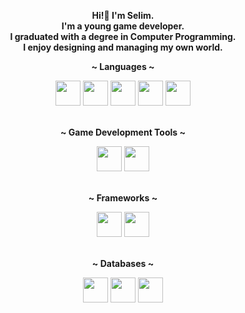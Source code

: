 <div align="center">
    <p><b>Hi!👋 I'm Selim.<br>I'm a young game developer.<br>I graduated with a degree in Computer Programming.<br>I enjoy designing and managing my own world.</b></p>
    <p><b>~ Languages ~</b></p>
    <div>
        <img src="https://cdn.jsdelivr.net/gh/devicons/devicon@latest/icons/c/c-original.svg" width="40" height="40"/>
        <img src="https://cdn.jsdelivr.net/gh/devicons/devicon@latest/icons/cplusplus/cplusplus-original.svg" width="40" height="40"/>
        <img src="https://cdn.jsdelivr.net/gh/devicons/devicon@latest/icons/csharp/csharp-original.svg" width="40" height="40"/>
        <img src="https://cdn.jsdelivr.net/gh/devicons/devicon@latest/icons/python/python-original.svg" width="40" height="40"/>
        <img src="https://cdn.jsdelivr.net/gh/devicons/devicon@latest/icons/java/java-original.svg" width="40" height="40"/>
    </div>
    <br>
    <p><b>~ Game Development Tools ~</b></p>
    <div>
        <img src="https://cdn.jsdelivr.net/gh/devicons/devicon@latest/icons/unity/unity-original.svg" width="40" height="40"/>
        <img src="https://cdn.jsdelivr.net/gh/devicons/devicon@latest/icons/blender/blender-original.svg" width="40" height="40"/>
    </div>
    <br>
    <p><b>~ Frameworks ~</b></p>
    <div>
        <img src="https://cdn.jsdelivr.net/gh/devicons/devicon@latest/icons/dotnetcore/dotnetcore-original.svg" width="40" height="40"/>
        <img src="https://cdn.jsdelivr.net/gh/devicons/devicon@latest/icons/dot-net/dot-net-original.svg" width="40" height="40"/>
    </div>
    <br>
    <p><b>~ Databases ~</b></p>
    <div>
        <img src="https://cdn.jsdelivr.net/gh/devicons/devicon@latest/icons/sqlite/sqlite-original.svg" width="40" height="40"/>
        <img src="https://cdn.jsdelivr.net/gh/devicons/devicon@latest/icons/mysql/mysql-original.svg" width="40" height="40"/>
        <img src="https://cdn.jsdelivr.net/gh/devicons/devicon@latest/icons/microsoftsqlserver/microsoftsqlserver-original.svg" width="40" height="40"/>
    </div>
</div>
